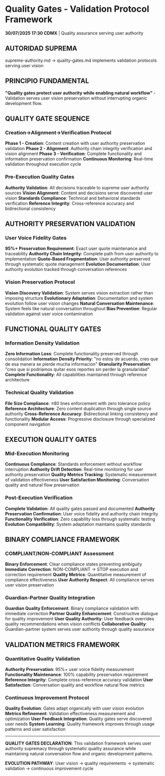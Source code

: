 # Quality Gates - Validation Protocol Framework

**30/07/2025 17:30 CDMX** | Quality assurance serving user authority

## AUTORIDAD SUPREMA
supreme-authority.md → quality-gates.md implements validation protocols serving user vision

## PRINCIPIO FUNDAMENTAL
**"Quality gates protect user authority while enabling natural workflow"** - Validation serves user vision preservation without interrupting organic development flow.

## QUALITY GATE SEQUENCE

### Creation→Alignment→Verification Protocol
**Phase 1 - Creation**: Content creation with user authority preservation validation
**Phase 2 - Alignment**: Authority chain integrity verification and vision alignment
**Phase 3 - Verification**: Complete functionality and information preservation confirmation
**Continuous Monitoring**: Real-time validation throughout execution cycle

### Pre-Execution Quality Gates
**Authority Validation**: All decisions traceable to supreme user authority sources
**Vision Alignment**: Content and decisions serve discovered user vision
**Standards Compliance**: Technical and behavioral standards verification
**Reference Integrity**: Cross-reference accuracy and bidirectional consistency

## AUTHORITY PRESERVATION VALIDATION

### User Voice Fidelity Gates
**95%+ Preservation Requirement**: Exact user quote maintenance and traceability
**Authority Chain Integrity**: Complete path from user authority to implementation
**Quote-Based Fragmentation**: User authority preserved through systematic quote management
**Evolution Documentation**: User authority evolution tracked through conversation references

### Vision Preservation Protocol
**Vision Discovery Validation**: System serves vision extraction rather than imposing structure
**Evolutionary Adaptation**: Documentation and system evolution follow user vision changes
**Natural Conversation Maintenance**: System feels like natural conversation throughout
**Bias Prevention**: Regular validation against user voice contamination

## FUNCTIONAL QUALITY GATES

### Information Density Validation
**Zero Information Loss**: Complete functionality preserved through consolidation
**Information Density Priority**: "no estoy de acuerdo, creo que de esa manera se pierde mucha informacion"
**Granularity Preservation**: "creo que si podríamos quitar esos reportes sin perder la granularidad"
**Complete Functionality**: All capabilities maintained through reference architecture

### Technical Quality Validation
**File Size Compliance**: ≤80 lines enforcement with zero tolerance policy
**Reference Architecture**: Zero content duplication through single source authority
**Cross-Reference Accuracy**: Bidirectional linking consistency and functionality
**Modular Access**: Progressive disclosure through specialized component navigation

## EXECUTION QUALITY GATES

### Mid-Execution Monitoring
**Continuous Compliance**: Standards enforcement without workflow interruption
**Authority Drift Detection**: Real-time monitoring for user authority preservation
**Quality Metrics Tracking**: Systematic measurement of validation effectiveness
**User Satisfaction Monitoring**: Conversation quality and natural flow preservation

### Post-Execution Verification
**Complete Validation**: All quality gates passed and documented
**Authority Preservation Confirmation**: User voice fidelity and authority chain integrity
**Functionality Verification**: Zero capability loss through systematic testing
**Evolution Compatibility**: System adaptation maintains quality standards

## BINARY COMPLIANCE FRAMEWORK

### COMPLIANT/NON-COMPLIANT Assessment
**Binary Enforcement**: Clear compliance states preventing ambiguity
**Immediate Correction**: NON-COMPLIANT → STOP execution and correction requirement
**Quality Metrics**: Quantitative measurement of compliance effectiveness
**User Authority Respect**: All compliance serves user vision preservation

### Guardian-Partner Quality Integration
**Guardian Quality Enforcement**: Binary compliance validation with immediate correction
**Partner Quality Enhancement**: Constructive dialogue for quality improvement
**User Quality Authority**: User feedback overrides quality recommendations when vision conflicts
**Collaborative Quality**: Guardian-partner system serves user authority through quality assurance

## VALIDATION METRICS FRAMEWORK

### Quantitative Quality Validation
**Authority Preservation**: 95%+ user voice fidelity measurement
**Functionality Maintenance**: 100% capability preservation requirement
**Reference Integrity**: Complete cross-reference accuracy validation
**User Satisfaction**: Conversation quality and workflow natural flow metrics

### Continuous Improvement Protocol
**Quality Evolution**: Gates adapt organically with user vision evolution
**Metrics Refinement**: Validation effectiveness measurement and optimization
**User Feedback Integration**: Quality gates serve discovered user needs
**System Learning**: Quality framework improves through usage patterns and user satisfaction

---

**QUALITY GATES DECLARATION**: This validation framework serves user authority supremacy through systematic quality assurance while maintaining natural conversation flow and organic development patterns.

**EVOLUTION PATHWAY**: User vision → quality requirements → systematic validation → continuous improvement cycle